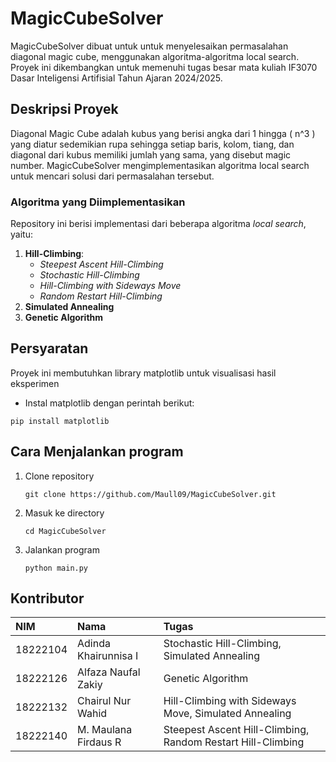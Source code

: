 # MagicCubeSolver

MagicCubeSolver dibuat untuk untuk menyelesaikan permasalahan diagonal magic cube, menggunakan algoritma-algoritma local search. Proyek ini dikembangkan untuk memenuhi tugas besar mata kuliah IF3070 Dasar Inteligensi Artifisial Tahun Ajaran 2024/2025.

## Deskripsi Proyek

Diagonal Magic Cube adalah kubus yang berisi angka dari 1 hingga \( n^3 \) yang diatur sedemikian rupa sehingga setiap baris, kolom, tiang, dan diagonal dari kubus memiliki jumlah yang sama, yang disebut magic number. MagicCubeSolver mengimplementasikan algoritma local search untuk mencari solusi dari permasalahan tersebut.
### Algoritma yang Diimplementasikan

Repository ini berisi implementasi dari beberapa algoritma *local search*, yaitu:
1. **Hill-Climbing**:
   - *Steepest Ascent Hill-Climbing*
   - *Stochastic Hill-Climbing*
   - *Hill-Climbing with Sideways Move*
   - *Random Restart Hill-Climbing*
2. **Simulated Annealing**
3. **Genetic Algorithm**

## Persyaratan

Proyek ini membutuhkan library matplotlib untuk visualisasi hasil eksperimen

- Instal matplotlib dengan perintah berikut:
```
pip install matplotlib
```

## Cara Menjalankan program

1. Clone repository

   ```
   git clone https://github.com/Maull09/MagicCubeSolver.git
   ```
2. Masuk ke directory
   ```
   cd MagicCubeSolver
   ```
3. Jalankan program
   ```
   python main.py
   ```

## Kontributor
|NIM | Nama | Tugas|
|:-|:-|:-|
|18222104|Adinda Khairunnisa I| Stochastic Hill-Climbing, Simulated Annealing|
|18222126|Alfaza Naufal Zakiy| Genetic Algorithm|
|18222132|Chairul Nur Wahid|Hill-Climbing with Sideways Move, Simulated Annealing|
|18222140|M. Maulana Firdaus R|Steepest Ascent Hill-Climbing, Random Restart Hill-Climbing|
